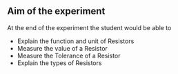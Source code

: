 ## Aim of the experiment

At the end of the experiment the student would be able to
- Explain the function and unit of Resistors
- Measure the value of a Resistor
- Measure the Tolerance of a Resistor
- Explain the types of Resistors